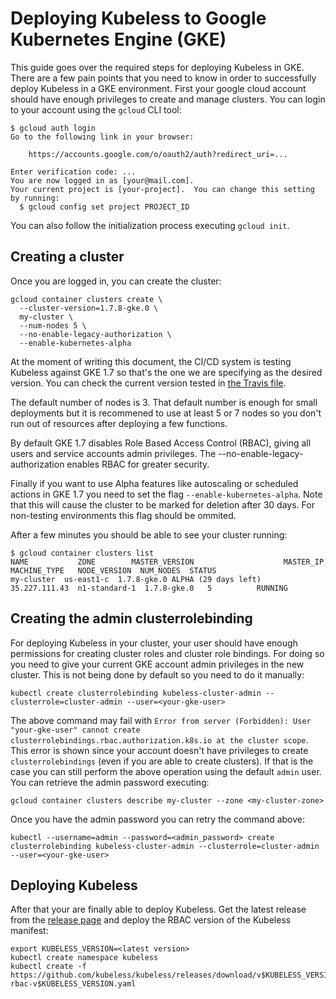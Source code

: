 # Deploying Kubeless to Google Kubernetes Engine (GKE)

This guide goes over the required steps for deploying Kubeless in GKE. There are a few pain points that you need to know in order to successfully deploy Kubeless in a GKE environment. First your google cloud account should have enough privileges to create and manage clusters. You can login to your account using the `gcloud` CLI tool:

```
$ gcloud auth login
Go to the following link in your browser:

    https://accounts.google.com/o/oauth2/auth?redirect_uri=...

Enter verification code: ...
You are now logged in as [your@mail.com].
Your current project is [your-project].  You can change this setting by running:
  $ gcloud config set project PROJECT_ID
```

You can also follow the initialization process executing `gcloud init`.

## Creating a cluster

Once you are logged in, you can create the cluster:

```
gcloud container clusters create \
  --cluster-version=1.7.8-gke.0 \
  my-cluster \
  --num-nodes 5 \
  --no-enable-legacy-authorization \
  --enable-kubernetes-alpha
```

At the moment of writing this document, the CI/CD system is testing Kubeless against GKE 1.7 so that's the one we are specifying as the desired version. You can check the current version tested in [the Travis file](../.travis.yml).

The default number of nodes is 3. That default number is enough for small deployments but it is recommened to use at least 5 or 7 nodes so you don't run out of resources after deploying a few functions.

By default GKE 1.7 disables Role Based Access Control (RBAC), giving all users and service accounts admin privileges. The --no-enable-legacy-authorization enables RBAC for greater security.

Finally if you want to use Alpha features like autoscaling or scheduled actions in GKE 1.7 you need to set the flag `--enable-kubernetes-alpha`. Note that this will cause the cluster to be marked for deletion after 30 days. For non-testing environments this flag should be ommited.

After a few minutes you should be able to see your cluster running:
```
$ gcloud container clusters list
NAME           ZONE        MASTER_VERSION                    MASTER_IP      MACHINE_TYPE   NODE_VERSION  NUM_NODES  STATUS
my-cluster  us-east1-c  1.7.8-gke.0 ALPHA (29 days left)  35.227.111.43  n1-standard-1  1.7.8-gke.0   5          RUNNING
```

## Creating the admin clusterrolebinding

For deploying Kubeless in your cluster, your user should have enough permissions for creating cluster roles and cluster role bindings. For doing so you need to give your current GKE account admin privileges in the new cluster. This is not being done by default so you need to do it manually:

```
kubectl create clusterrolebinding kubeless-cluster-admin --clusterrole=cluster-admin --user=<your-gke-user>
```

The above command may fail with `Error from server (Forbidden): User "your-gke-user" cannot create clusterrolebindings.rbac.authorization.k8s.io at the cluster scope`. This error is shown since your account doesn't have privileges to create `clusterrolebindings` (even if you are able to create clusters). If that is the case you can still perform the above operation using the default `admin` user. You can retrieve the admin password executing:

```
gcloud container clusters describe my-cluster --zone <my-cluster-zone>
```

Once you have the admin password you can retry the command above:

```
kubectl --username=admin --password=<admin_password> create clusterrolebinding kubeless-cluster-admin --clusterrole=cluster-admin --user=<your-gke-user>
```

## Deploying Kubeless

After that your are finally able to deploy Kubeless. Get the latest release from the [release page](https://github.com/kubeless/kubeless/releases) and deploy the RBAC version of the Kubeless manifest:

```
export KUBELESS_VERSION=<latest version>
kubectl create namespace kubeless
kubectl create -f https://github.com/kubeless/kubeless/releases/download/v$KUBELESS_VERSION/kubeless-rbac-v$KUBELESS_VERSION.yaml
```
